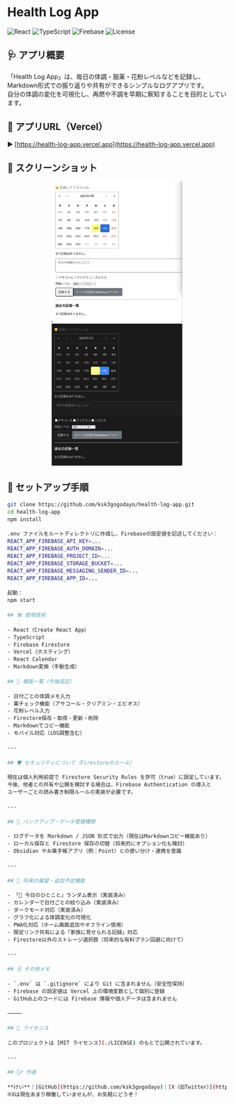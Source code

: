 # Health Log App

![React](https://img.shields.io/badge/React-v19.1-blue)
![TypeScript](https://img.shields.io/badge/TypeScript-Yes-blueviolet)
![Firebase](https://img.shields.io/badge/Firebase-Firestore-yellow)
![License](https://img.shields.io/badge/License-MIT-green)

## 🩺 アプリ概要

「Health Log App」は、毎日の体調・服薬・花粉レベルなどを記録し、  
Markdown形式での振り返りや共有ができるシンプルなログアプリです。  
自分の体調の変化を可視化し、再燃や不調を早期に察知することを目的としています。

## 🚀 アプリURL（Vercel）

▶️ [https://health-log-app.vercel.app](https://health-log-app.vercel.app)

## 📸 スクリーンショット

<p align="center">
  <img src="public/screenshot01.png" width="300" alt="アプリ画面1" />
  <img src="public/screenshot02.png" width="300" alt="アプリ画面2" />
</p>

## 🔧 セットアップ手順

```bash
git clone https://github.com/ksk3gogodayo/health-log-app.git
cd health-log-app
npm install

.env ファイルをルートディレクトリに作成し、Firebaseの設定値を記述してください：
REACT_APP_FIREBASE_API_KEY=...
REACT_APP_FIREBASE_AUTH_DOMAIN=...
REACT_APP_FIREBASE_PROJECT_ID=...
REACT_APP_FIREBASE_STORAGE_BUCKET=...
REACT_APP_FIREBASE_MESSAGING_SENDER_ID=...
REACT_APP_FIREBASE_APP_ID=...

起動：
npm start

## 🛠 使用技術

- React（Create React App）
- TypeScript
- Firebase Firestore
- Vercel（ホスティング）
- React Calendar
- Markdown変換（手動生成）

## 📝 機能一覧（今後追記）

- 日付ごとの体調メモ入力
- 薬チェック機能（アサコール・クリアミン・エビオス）
- 花粉レベル入力
- Firestore保存・取得・更新・削除
- Markdownでコピー機能
- モバイル対応（iOS調整含む）

---

## 🛡 セキュリティについて（Firestoreのルール）

現在は個人利用前提で Firestore Security Rules を許可（true）に設定しています。  
今後、他者との共有や公開を検討する場合は、Firebase Authentication の導入と  
ユーザーごとの読み書き制限ルールの実装が必要です。

---

## 🧳 バックアップ・データ管理構想

- ログデータを Markdown / JSON 形式で出力（現在はMarkdownコピー機能あり）
- ローカル保存と Firestore 保存の切替（将来的にオプション化も検討）
- Obsidian やお薬手帳アプリ（例：Point）との使い分け・連携を意識

---

## 🌈 将来の展望・追加予定機能

- 「🌟 今日のひとこと」ランダム表示（実装済み）
- カレンダーで日付ごとの絞り込み（実装済み）
- ダークモード対応（実装済み）
- グラフ化による体調変化の可視化
- PWA化対応（ホーム画面追加やオフライン使用）
- 限定リンク共有による「家族に見せられる記録」対応
- Firestore以外のストレージ選択肢（将来的な有料プラン回避に向けて）

---

## 🗒 その他メモ

- `.env` は `.gitignore` により Git に含まれません（安全性保持）
- Firebase の設定値は Vercel 上の環境変数として個別に登録
- GitHub上のコードには Firebase 情報や個人データは含まれません

⸻

## 📄 ライセンス

このプロジェクトは [MIT ライセンス](./LICENSE) のもとで公開されています。

---

## 🙋‍♂️ 作者

**けい**｜[GitHub](https://github.com/ksk3gogodayo)｜[X（旧Twitter）](https://twitter.com/ksk3gogodayo)  
※Xは現在あまり稼働していませんが、お気軽にどうぞ！